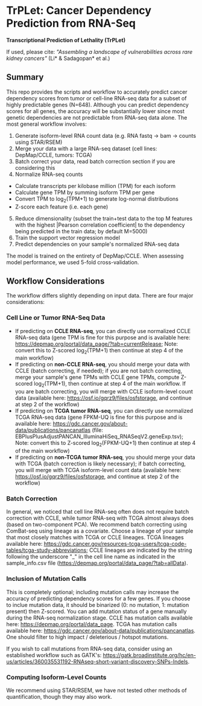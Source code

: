 # TrPLet: Cancer Dependency Prediction from RNA-Seq

**Transcriptional Prediction of Lethality (TrPLet)**

If used, please cite: _"Assembling a landscape of vulnerabilities across rare kidney cancers"_ (Li* & Sadagopan* et al.)

## Summary

This repo provides the scripts and workflow to accurately predict cancer dependency scores from tumor or cell-line RNA-seq data for a subset of highly predictable genes (N=648). Although you can predict dependency scores for all genes, the accuracy will be substantially lower since most genetic dependencies are not predictable from RNA-seq data alone. The most general workflow involves:

1. Generate isoform-level RNA count data (e.g. RNA fastq -> bam -> counts using STAR/RSEM)
2. Merge your data with a large RNA-seq dataset (cell lines: DepMap/CCLE, tumors: TCGA)
3. Batch correct your data, read batch correction section if you are considering this
4. Normalize RNA-seq counts
- Calculate transcripts per kilobase million (TPM) for each isoform
- Calculate gene TPM by summing isoform TPM per gene
- Convert TPM to log<sub>2</sub>(TPM+1) to generate log-normal distributions
- Z-score each feature (i.e. each gene)
5. Reduce dimensionality (subset the train+test data to the top M features with the highest |Pearson correlation coefficient| to the dependency being predicted in the train data; by default M=5000)
6. Train the support vector regression model
7. Predict dependencies on your sample's normalized RNA-seq data

The model is trained on the entirety of DepMap/CCLE. When assessing model performance, we used 5-fold cross-validation.

## Workflow Considerations

The workflow differs slightly depending on input data. There are four major considerations:

### Cell Line or Tumor RNA-Seq Data

- If predicting on __CCLE RNA-seq__, you can directly use normalized CCLE RNA-seq data (gene TPM is fine for this purpose and is available here: https://depmap.org/portal/data_page/?tab=currentRelease; Note: convert this to Z-scored log<sub>2</sub>(TPM+1) then continue at step 4 of the main workflow)
- If predicting on __non-CCLE RNA-seq__, you should merge your data with CCLE (batch correcting, if needed); if you are not batch correcting, merge your sample's gene TPMs with CCLE gene TPMs, compute Z-scored log<sub>2</sub>(TPM+1), then continue at step 4 of the main workflow. If you are batch correcting, you will merge with CCLE isoform-level count data (available here: https://osf.io/gqrz9/files/osfstorage, and continue at step 2 of the workflow)
- If predicting on __TCGA tumor RNA-seq__, you can directly use normalized TCGA RNA-seq data (gene FPKM-UQ is fine for this purpose and is available here: https://gdc.cancer.gov/about-data/publications/pancanatlas (file: EBPlusPlusAdjustPANCAN_IlluminaHiSeq_RNASeqV2.geneExp.tsv); Note: convert this to Z-scored log<sub>2</sub>(FPKM-UQ+1) then continue at step 4 of the main workflow)
- If predicting on __non-TCGA tumor RNA-seq__, you should merge your data with TCGA (batch correction is likely necessary); if batch correcting, you will merge with TCGA isoform-level count data (available here: https://osf.io/gqrz9/files/osfstorage, and continue at step 2 of the workflow)

### Batch Correction

In general, we noticed that cell line RNA-seq often does not require batch correction with CCLE, while tumor RNA-seq with TCGA almost always does (based on two-component PCA). We recommend batch correcting using ComBat-seq using lineage as a covariate. Choose a lineage of your sample that most closely matches with TCGA or CCLE lineages. TCGA lineages available here: https://gdc.cancer.gov/resources-tcga-users/tcga-code-tables/tcga-study-abbreviations; CCLE lineages are indicated by the string following the underscore "_" in the cell line name as indicated in the sample_info.csv file (https://depmap.org/portal/data_page/?tab=allData).

### Inclusion of Mutation Calls

This is completely optional; including mutation calls may increase the accuracy of predicting dependency scores for a few genes. If you choose to inclue mutation data, it should be binarized (0: no mutation, 1: mutation present) then Z-scored. You can add mutation status of a gene manually during the RNA-seq normalization stage. CCLE has mutation calls available here: https://depmap.org/portal/data_page. TCGA has mutation calls available here: https://gdc.cancer.gov/about-data/publications/pancanatlas. One should filter to high impact / deleterious / hotspot mutations.

If you wish to call mutations from RNA-seq data, consider using an established workflow such as GATK's: https://gatk.broadinstitute.org/hc/en-us/articles/360035531192-RNAseq-short-variant-discovery-SNPs-Indels.

### Computing Isoform-Level Counts

We recommend using STAR/RSEM, we have not tested other methods of quantification, though they may also work.


